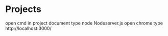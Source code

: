 # Projects
open cmd in project document
type node Nodeserver.js
open chrome
type http://localhost:3000/

